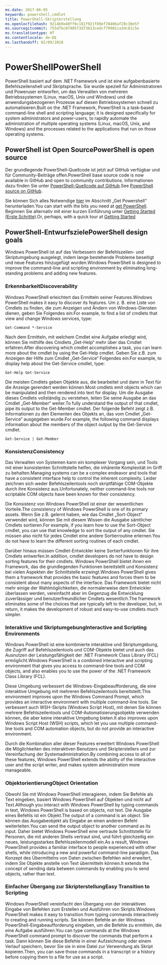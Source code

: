 ```yaml
---
ms.date: 2017-06-05
keywords: powershell,cmdlet
title: PowerShell-Skripterstellung
ms.openlocfilehash: 9214b9e40ff6c181f921f89ef78406af20c30e5f
ms.sourcegitcommit: 755d7bc0740573d73613cedcf79981ca3dc81c5e
ms.translationtype: HT
ms.contentlocale: de-DE
ms.lasthandoff: 02/09/2018
---
```

# <a name="powershell"></a><span data-ttu-id="97f6c-103">PowerShell</span><span class="sxs-lookup"><span data-stu-id="97f6c-103">PowerShell</span></span>

<span data-ttu-id="97f6c-104">PowerShell basiert auf dem .NET Framework und ist eine aufgabenbasierte Befehlszeilenshell und Skriptsprache. Sie wurde speziell für Administratoren und Poweruser entworfen, um das Verwalten von mehreren Betriebssystemen (Linux, macOS, Unix und Windows) und die anwendungsbezogenen Prozesse auf diesen Betriebssystemen schnell zu automatisieren.</span><span class="sxs-lookup"><span data-stu-id="97f6c-104">Built on the .NET Framework, PowerShell is a task-based command-line shell and scripting language; it is designed specifically for system administrators and power-users, to rapidly automate the administration of multiple operating systems (Linux, macOS, Unix, and Windows) and the processes related to the applications that run on those operating systems.</span></span>

## <a name="powershell-is-open-source"></a><span data-ttu-id="97f6c-105">PowerShell ist Open Source</span><span class="sxs-lookup"><span data-stu-id="97f6c-105">PowerShell is open source</span></span>

<span data-ttu-id="97f6c-106">Der grundlegende PowerShell-Quellcode ist jetzt auf GitHub verfügbar und für Community-Beiträge offen.</span><span class="sxs-lookup"><span data-stu-id="97f6c-106">PowerShell base source code is now available in GitHub and open to community contributions.</span></span> <span data-ttu-id="97f6c-107">Informationen dazu finden Sie unter [PowerShell-Quellcode auf GitHub](https://github.com/powershell/powershell).</span><span class="sxs-lookup"><span data-stu-id="97f6c-107">See [PowerShell source on GitHub](https://github.com/powershell/powershell).</span></span>

<span data-ttu-id="97f6c-108">Sie können Sich alles Notwendige [hier](https://github.com/PowerShell/PowerShell#get-powershell) im Abschnitt „Get Powershell“ herunterladen.</span><span class="sxs-lookup"><span data-stu-id="97f6c-108">You can start with the bits you need at [get PowerShell](https://github.com/PowerShell/PowerShell#get-powershell).</span></span>
<span data-ttu-id="97f6c-109">Beginnen Sie alternativ mit einer kurzen Einführung unter [Getting Started (Erste Schritte)](https://github.com/PowerShell/PowerShell/blob/master/docs/learning-powershell).</span><span class="sxs-lookup"><span data-stu-id="97f6c-109">Or, perhaps, with a quick tour at [Getting Started](https://github.com/PowerShell/PowerShell/blob/master/docs/learning-powershell)</span></span>

## <a name="powershell-design-goals"></a><span data-ttu-id="97f6c-110">PowerShell-Entwurfsziele</span><span class="sxs-lookup"><span data-stu-id="97f6c-110">PowerShell design goals</span></span>
<span data-ttu-id="97f6c-111">Windows PowerShell ist auf das Verbessern der Befehlszeilen- und Skriptumgebung ausgelegt, indem lange bestehende Probleme beseitigt und neue Features hinzugefügt wurden.</span><span class="sxs-lookup"><span data-stu-id="97f6c-111">Windows PowerShell is designed to improve the command-line and scripting environment by eliminating long-standing problems and adding new features.</span></span>

### <a name="discoverability"></a><span data-ttu-id="97f6c-112">Erkennbarkeit</span><span class="sxs-lookup"><span data-stu-id="97f6c-112">Discoverability</span></span>
<span data-ttu-id="97f6c-113">Windows PowerShell erleichtert das Ermitteln seiner Features.</span><span class="sxs-lookup"><span data-stu-id="97f6c-113">Windows PowerShell makes it easy to discover its features.</span></span> <span data-ttu-id="97f6c-114">Um z. B. eine Liste von Cmdlets zu finden, die zum Anzeigen und Ändern von Windows-Diensten dienen, geben Sie Folgendes ein:</span><span class="sxs-lookup"><span data-stu-id="97f6c-114">For example, to find a list of cmdlets that view and change Windows services, type:</span></span>

```
Get-Command *-Service
```

<span data-ttu-id="97f6c-115">Nach dem Ermitteln, mit welchem Cmdlet eine Aufgabe erledigt wird, können Sie mithilfe des Cmdlets „Get-Help“ mehr über das Cmdlet erfahren.</span><span class="sxs-lookup"><span data-stu-id="97f6c-115">After discovering which cmdlet accomplishes a task, you can learn more about the cmdlet by using the Get-Help cmdlet.</span></span> <span data-ttu-id="97f6c-116">Geben Sie z.B. zum Anzeigen der Hilfe zum Cmdlet „Get-Service“ Folgendes ein:</span><span class="sxs-lookup"><span data-stu-id="97f6c-116">For example, to display help about the Get-Service cmdlet, type:</span></span>

```
Get-Help Get-Service
```
<span data-ttu-id="97f6c-117">Die meisten Cmdlets geben Objekte aus, die bearbeitet und dann in Text für die Anzeige gerendert werden können.</span><span class="sxs-lookup"><span data-stu-id="97f6c-117">Most cmdlets emit objects which can be manipulated and then rendered into text for display.</span></span> <span data-ttu-id="97f6c-118">Um die Ausgabe dieses Cmdlets vollständig zu verstehen, leiten Sie seine Ausgabe an das Cmdlet „Get-Member“ weiter.</span><span class="sxs-lookup"><span data-stu-id="97f6c-118">To fully understand the output of that cmdlet, pipe its output to the Get-Member cmdlet.</span></span> <span data-ttu-id="97f6c-119">Der folgende Befehl zeigt z.B. Informationen zu den Elementen des Objekts an, das vom Cmdlet „Get-Service“ ausgegeben wurde.</span><span class="sxs-lookup"><span data-stu-id="97f6c-119">For example, the following command displays information about the members of the object output by the Get-Service cmdlet.</span></span>

```
Get-Service | Get-Member
```

### <a name="consistency"></a><span data-ttu-id="97f6c-120">Konsistenz</span><span class="sxs-lookup"><span data-stu-id="97f6c-120">Consistency</span></span>
<span data-ttu-id="97f6c-121">Das Verwalten von Systemen kann ein komplexer Vorgang sein, und Tools mit einer konsistenten Schnittstelle helfen, die inhärente Komplexität im Griff zu behalten.</span><span class="sxs-lookup"><span data-stu-id="97f6c-121">Managing systems can be a complex endeavor and tools that have a consistent interface help to control the inherent complexity.</span></span> <span data-ttu-id="97f6c-122">Leider zeichnen sich weder Befehlszeilentools noch skriptfähige COM-Objekte durch ihre Konsistenz aus.</span><span class="sxs-lookup"><span data-stu-id="97f6c-122">Unfortunately, neither command-line tools nor scriptable COM objects have been known for their consistency.</span></span>

<span data-ttu-id="97f6c-123">Die Konsistenz von Windows PowerShell ist einer der wesentlichen Vorteile.</span><span class="sxs-lookup"><span data-stu-id="97f6c-123">The consistency of Windows PowerShell is one of its primary assets.</span></span> <span data-ttu-id="97f6c-124">Wenn Sie z.B. gelernt haben, wie das Cmdlet „Sort-Object“ verwendet wird, können Sie mit diesem Wissen die Ausgabe sämtlicher Cmdlets sortieren.</span><span class="sxs-lookup"><span data-stu-id="97f6c-124">For example, if you learn how to use the Sort-Object cmdlet, you can use that knowledge to sort the output of any cmdlet.</span></span> <span data-ttu-id="97f6c-125">Sie müssen also nicht für jedes Cmdlet eine andere Sortierroutine erlernen.</span><span class="sxs-lookup"><span data-stu-id="97f6c-125">You do not have to learn the different sorting routines of each cmdlet.</span></span>

<span data-ttu-id="97f6c-126">Darüber hinaus müssen Cmdlet-Entwickler keine Sortierfunktionen für ihre Cmdlets entwerfen.</span><span class="sxs-lookup"><span data-stu-id="97f6c-126">In addition, cmdlet developers do not have to design sorting features for their cmdlets.</span></span> <span data-ttu-id="97f6c-127">Windows PowerShell bietet ihnen ein Framework, das die grundlegenden Funktionen bereitstellt und Konsistenz bei vielen Aspekten der Schnittstelle erzwingt.</span><span class="sxs-lookup"><span data-stu-id="97f6c-127">Windows PowerShell gives them a framework that provides the basic features and forces them to be consistent about many aspects of the interface.</span></span> <span data-ttu-id="97f6c-128">Das Framework bietet nicht mehr einige der Wahlmöglichkeiten, die normalerweise dem Entwickler überlassen werden, vereinfacht aber im Gegenzug die Entwicklung zuverlässiger und benutzerfreundlicher Cmdlets wesentlich.</span><span class="sxs-lookup"><span data-stu-id="97f6c-128">The framework eliminates some of the choices that are typically left to the developer, but, in return, it makes the development of robust and easy-to-use cmdlets much simpler.</span></span>

### <a name="interactive-and-scripting-environments"></a><span data-ttu-id="97f6c-129">Interaktive und Skriptumgebung</span><span class="sxs-lookup"><span data-stu-id="97f6c-129">Interactive and Scripting Environments</span></span>
<span data-ttu-id="97f6c-130">Windows PowerShell ist eine kombinierte interaktive und Skriptumgebung, die Zugriff auf Befehlszeilentools und COM-Objekte bietet und auch das Ausnutzen der Leistungsfähigkeit der .NET Framework Class Library (FCL) ermöglicht.</span><span class="sxs-lookup"><span data-stu-id="97f6c-130">Windows PowerShell is a combined interactive and scripting environment that gives you access to command-line tools and COM objects, and also enables you to use the power of the .NET Framework Class Library (FCL).</span></span>

<span data-ttu-id="97f6c-131">Diese Umgebung verbessert die Windows-Eingabeaufforderung, die eine interaktive Umgebung mit mehreren Befehlszeilentools bereitstellt.</span><span class="sxs-lookup"><span data-stu-id="97f6c-131">This environment improves upon the Windows Command Prompt, which provides an interactive environment with multiple command-line tools.</span></span> <span data-ttu-id="97f6c-132">Sie verbessert auch WSH-Skripts (Windows Script Host), mit denen Sie können mehrere Befehlszeilentools und COM-Automatisierungsobjekte verwenden können, die aber keine interaktive Umgebung bieten.</span><span class="sxs-lookup"><span data-stu-id="97f6c-132">It also improves upon Windows Script Host (WSH) scripts, which let you use multiple command-line tools and COM automation objects, but do not provide an interactive environment.</span></span>

<span data-ttu-id="97f6c-133">Durch die Kombination aller dieser Features erweitert Windows PowerShell die Möglichkeiten des interaktiven Benutzers und Skripterstellers und zur Vereinfachung der Systemadministration.</span><span class="sxs-lookup"><span data-stu-id="97f6c-133">By combining access to all of these features, Windows PowerShell extends the ability of the interactive user and the script writer, and makes system administration more manageable.</span></span>

### <a name="object-orientation"></a><span data-ttu-id="97f6c-134">Objektorientierung</span><span class="sxs-lookup"><span data-stu-id="97f6c-134">Object Orientation</span></span>
<span data-ttu-id="97f6c-135">Obwohl Sie mit Windows PowerShell interagieren, indem Sie Befehle als Text eingeben, basiert Windows PowerShell auf Objekten und nicht auf Text.</span><span class="sxs-lookup"><span data-stu-id="97f6c-135">Although you interact with Windows PowerShell by typing commands in text, Windows PowerShell is based on objects, not text.</span></span> <span data-ttu-id="97f6c-136">Die Ausgabe eines Befehls ist ein Objekt.</span><span class="sxs-lookup"><span data-stu-id="97f6c-136">The output of a command is an object.</span></span> <span data-ttu-id="97f6c-137">Sie können das Ausgabeobjekt als Eingabe an einen anderen Befehl weiterleiten.</span><span class="sxs-lookup"><span data-stu-id="97f6c-137">You can send the output object to another command as its input.</span></span> <span data-ttu-id="97f6c-138">Daher bietet Windows PowerShell eine vertraute Schnittstelle für Personen, die mit anderen Shells vertraut sind, und führt gleichzeitig ein neues, leistungsstarkes Befehlszeilenmodell ein.</span><span class="sxs-lookup"><span data-stu-id="97f6c-138">As a result, Windows PowerShell provides a familiar interface to people experienced with other shells, while introducing a new and powerful command-line paradigm.</span></span> <span data-ttu-id="97f6c-139">Das Konzept des Übermittelns von Daten zwischen Befehlen wird erweitert, indem Sie Objekte anstelle von Text übermitteln können.</span><span class="sxs-lookup"><span data-stu-id="97f6c-139">It extends the concept of sending data between commands by enabling you to send objects, rather than text.</span></span>

### <a name="easy-transition-to-scripting"></a><span data-ttu-id="97f6c-140">Einfacher Übergang zur Skripterstellung</span><span class="sxs-lookup"><span data-stu-id="97f6c-140">Easy Transition to Scripting</span></span>
<span data-ttu-id="97f6c-141">Windows PowerShell vereinfacht den Übergang von der interaktiven Eingabe von Befehlen zum Erstellen und Ausführen von Skripts.</span><span class="sxs-lookup"><span data-stu-id="97f6c-141">Windows PowerShell makes it easy to transition from typing commands interactively to creating and running scripts.</span></span> <span data-ttu-id="97f6c-142">Sie können Befehle an der Windows PowerShell-Eingabeaufforderung eingeben, um die Befehle zu ermitteln, die eine Aufgabe ausführen.</span><span class="sxs-lookup"><span data-stu-id="97f6c-142">You can type commands at the Windows PowerShell command prompt to discover the commands that perform a task.</span></span> <span data-ttu-id="97f6c-143">Dann können Sie diese Befehle in einer Aufzeichnung oder einem Verlauf speichern, bevor Sie sie in eine Datei zur Verwendung als Skript kopieren.</span><span class="sxs-lookup"><span data-stu-id="97f6c-143">Then, you can save those commands in a transcript or a history before copying them to a file for use as a script.</span></span>
